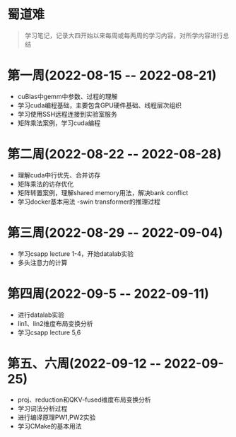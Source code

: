 # 蜀道难
> 学习笔记，记录大四开始以来每周或每两周的学习内容，对所学内容进行总结
# 第一周(2022-08-15 -- 2022-08-21)
- cuBlas中gemm中参数、过程的理解
- 学习cuda编程基础，主要包含GPU硬件基础、线程层次组织
- 学习使用SSH远程连接到实验室服务
- 矩阵乘法案例，学习cuda编程
# 第二周(2022-08-22 -- 2022-08-28)
- 理解cuda中行优先、合并访存
- 矩阵乘法的访存优化
- 矩阵转置案例，理解shared memory用法，解决bank conflict
- 学习docker基本用法
-swin transformer的推理过程
# 第三周(2022-08-29 -- 2022-09-04)
- 学习csapp lecture 1-4，开始datalab实验
- 多头注意力的计算
# 第四周(2022-09-5 -- 2022-09-11)
- 进行datalab实验
- lin1、lin2维度布局变换分析
- 学习csapp lecture 5,6
# 第五、六周(2022-09-12 -- 2022-09-25)
- proj、reduction和QKV-fused维度布局变换分析
- 学习词法分析过程
- 进行编译原理PW1,PW2实验
- 学习CMake的基本用法
